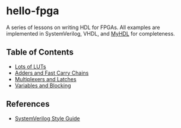 # hello-fpga
A series of lessons on writing HDL for FPGAs. All examples are implemented in SystemVerilog, VHDL,
and [MyHDL](http://www.myhdl.org/ "MyHDL") for completeness.

## Table of Contents
* [Lots of LUTs](https://github.com/s-okai/hello-fpga/blob/master/lessons/lots_of_luts/lots_of_luts.md)
* [Adders and Fast Carry Chains](https://github.com/s-okai/hello-fpga/blob/master/lessons/adders_and_fast_carry_chains/adders_and_fast_carry_chains.md)
* [Multiplexers and Latches](https://github.com/s-okai/hello-fpga/blob/master/lessons/multiplexers_and_latches/multiplexers_and_latches.md "Multiplexers and Latches")
* [Variables and Blocking](https://github.com/s-okai/hello-fpga/blob/master/lessons/variables_and_blocking/variables_and_blocking.md)

## References
* [SystemVerilog Style Guide](https://github.com/s-okai/sv-style-guide "SystemVerilog Style Guide")
